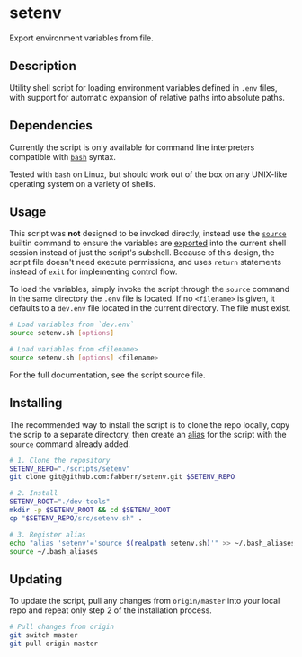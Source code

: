 # setenv

Export environment variables from file.

## Description

Utility shell script for loading environment variables defined in `.env` files, with support for automatic expansion of relative paths into absolute paths.

## Dependencies

Currently the script is only available for command line interpreters compatible with [`bash`](https://www.gnu.org/software/bash/) syntax.

Tested with `bash` on Linux, but should work out of the box on any UNIX-like operating system on a variety of shells.

## Usage

This script was **not** designed to be invoked directly, instead use the [`source`](https://www.gnu.org/software/bash/manual/html_node/Bash-Builtins.html#index-source) builtin command to ensure the variables are [exported](https://www.gnu.org/software/bash/manual/html_node/Bourne-Shell-Builtins.html#index-export) into the current shell session instead of just the script's subshell.
Because of this design, the script file doesn't need execute permissions, and uses `return` statements instead of `exit` for implementing control flow.

To load the variables, simply invoke the script through the `source` command in the same directory the `.env` file is located. If no `<filename>` is given, it defaults to a `dev.env` file located in the current directory. The file must exist.

```sh
# Load variables from `dev.env`
source setenv.sh [options]

# Load variables from <filename>
source setenv.sh [options] <filename>
```

For the full documentation, see the script source file.

## Installing

The recommended way to install the script is to clone the repo locally, copy the scrip to a separate directory, then create an [alias](https://www.gnu.org/software/bash/manual/html_node/Aliases.html) for the script with the `source` command already added.

```sh
# 1. Clone the repository
SETENV_REPO="./scripts/setenv"
git clone git@github.com:fabberr/setenv.git $SETENV_REPO

# 2. Install
SETENV_ROOT="./dev-tools"
mkdir -p $SETENV_ROOT && cd $SETENV_ROOT
cp "$SETENV_REPO/src/setenv.sh" .

# 3. Register alias
echo "alias 'setenv'='source $(realpath setenv.sh)'" >> ~/.bash_aliases
source ~/.bash_aliases
```

## Updating

To update the script, pull any changes from `origin/master` into your local repo and repeat only step 2 of the installation process.

```sh
# Pull changes from origin
git switch master
git pull origin master
```
